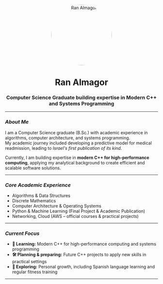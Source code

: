 <div align="center">
  <img src="https://avatars.githubusercontent.com/u/171186804?v=4" alt="Ran Almagor" width="200" height="200" style="border-radius:50%;"/>
  <h1><b>Ran Almagor</b></h1>
  <h3>Computer Science Graduate building expertise in Modern C++ and Systems Programming</h3>
</div>

---

### *About Me*

I am a Computer Science graduate (B.Sc.) with academic experience in algorithms, computer architecture, and systems programming.  
My academic journey included developing a predictive model for medical readmission, leading to *Israel's first publication of its kind*.  

Currently, I am building expertise in **modern C++ for high-performance computing**, applying my analytical background to create efficient and scalable software solutions.

---

### *Core Academic Experience*

* Algorithms & Data Structures  
* Discrete Mathematics  
* Computer Architecture & Operating Systems  
* Python & Machine Learning (Final Project & Academic Publication)  
* Networking, Cloud (AWS – official courses & practical projects)

---

### *Current Focus*

* **🔭 Learning:** Modern C++ for high-performance computing and systems programming  
* **🛠️ Planning & preparing:** Future C++ projects to apply new skills in practical settings  
* **🌱 Exploring:** Personal growth, including Spanish language learning and regular fitness training

---



